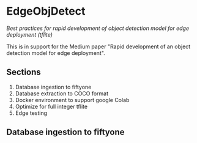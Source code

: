 # EdgeObjDetect

_Best practices for rapid development of object detection model for edge deployment (tflite)_

This is in support for the Medium paper "Rapid development of an object detection model for edge deployment".

## Sections
1. Database ingestion to fiftyone
2. Database extraction to COCO format
3. Docker environment to support google Colab
4. Optimize for full integer tflite
5. Edge testing

## Database ingestion to fiftyone
